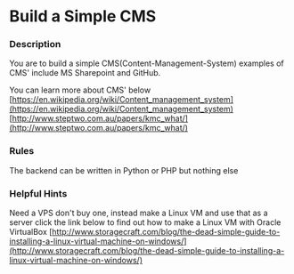 # Build a Simple CMS

### Description
You are to build a simple CMS(Content-Management-System) examples of CMS' include MS Sharepoint and GitHub.

You can learn more about CMS' below
[https://en.wikipedia.org/wiki/Content_management_system](https://en.wikipedia.org/wiki/Content_management_system)
[http://www.steptwo.com.au/papers/kmc_what/](http://www.steptwo.com.au/papers/kmc_what/)

### Rules
The backend can be written in Python or PHP but nothing else

### Helpful Hints
Need a VPS don't buy one, instead make a Linux VM and use that as a server click the link below to find out how to make a Linux VM with Oracle VirtualBox
[http://www.storagecraft.com/blog/the-dead-simple-guide-to-installing-a-linux-virtual-machine-on-windows/](http://www.storagecraft.com/blog/the-dead-simple-guide-to-installing-a-linux-virtual-machine-on-windows/)
